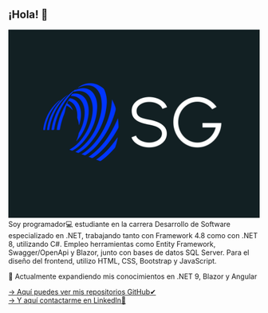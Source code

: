 ## ¡Hola! 👋
![Ejemplo de imagen local](logo.png)
Soy programador💻 estudiante en la carrera Desarrollo de Software especializado en .NET, trabajando tanto con Framework 4.8 como con .NET 8, utilizando C#. Empleo herramientas como Entity Framework, Swagger/OpenApi y Blazor, junto con bases de datos SQL Server. Para el diseño del frontend, utilizo HTML, CSS, Bootstrap y JavaScript.

🌱 Actualmente expandiendo mis conocimientos en .NET 9, Blazor y Angular 

[-> Aquí puedes ver mis repositorios GitHub✔](https://github.com/lucagaggero7?tab=repositories)  
[-> Y aquí contactarme en LinkedIn📌](https://www.linkedin.com/in/stefano-gaggero-508a09183/?originalSubdomain=ar)

<!--
**lucagaggero7/lucagaggero7** is a ✨ _special_ ✨ repository because its `README.md` (this file) appears on your GitHub profile.

Here are some ideas to get you started:

- 🔭 I’m currently working on ...
- 🌱 I’m currently learning ...
- 👯 I’m looking to collaborate on ...
- 🤔 I’m looking for help with ...
- 💬 Ask me about ...
- 📫 How to reach me: ...
- 😄 Pronouns: ...
- ⚡ Fun fact: ...
-->
